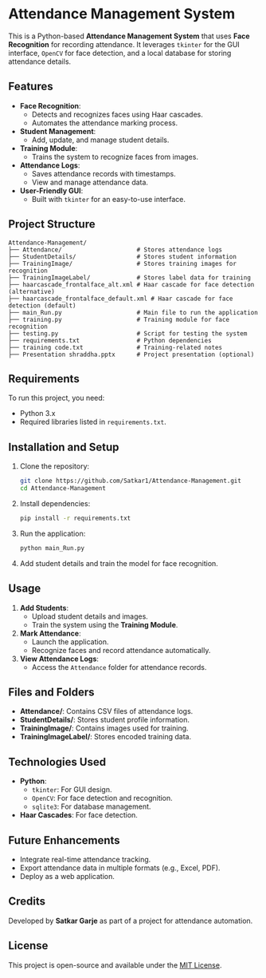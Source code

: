 
# Attendance Management System

This is a Python-based **Attendance Management System** that uses **Face Recognition** for recording attendance. 
It leverages `tkinter` for the GUI interface, `OpenCV` for face detection, and a local database for storing attendance details.

## Features
- **Face Recognition**:
  - Detects and recognizes faces using Haar cascades.
  - Automates the attendance marking process.
- **Student Management**:
  - Add, update, and manage student details.
- **Training Module**:
  - Trains the system to recognize faces from images.
- **Attendance Logs**:
  - Saves attendance records with timestamps.
  - View and manage attendance data.
- **User-Friendly GUI**:
  - Built with `tkinter` for an easy-to-use interface.

## Project Structure
```
Attendance-Management/
├── Attendance/                     # Stores attendance logs
├── StudentDetails/                 # Stores student information
├── TrainingImage/                  # Stores training images for recognition
├── TrainingImageLabel/             # Stores label data for training
├── haarcascade_frontalface_alt.xml # Haar cascade for face detection (alternative)
├── haarcascade_frontalface_default.xml # Haar cascade for face detection (default)
├── main_Run.py                     # Main file to run the application
├── training.py                     # Training module for face recognition
├── testing.py                      # Script for testing the system
├── requirements.txt                # Python dependencies
├── training code.txt               # Training-related notes
├── Presentation shraddha.pptx      # Project presentation (optional)
```

## Requirements
To run this project, you need:
- Python 3.x
- Required libraries listed in `requirements.txt`.

## Installation and Setup
1. Clone the repository:
   ```bash
   git clone https://github.com/Satkar1/Attendance-Management.git
   cd Attendance-Management
   ```

2. Install dependencies:
   ```bash
   pip install -r requirements.txt
   ```

3. Run the application:
   ```bash
   python main_Run.py
   ```

4. Add student details and train the model for face recognition.

## Usage
1. **Add Students**:
   - Upload student details and images.
   - Train the system using the **Training Module**.
2. **Mark Attendance**:
   - Launch the application.
   - Recognize faces and record attendance automatically.
3. **View Attendance Logs**:
   - Access the `Attendance` folder for attendance records.

## Files and Folders
- **Attendance/**: Contains CSV files of attendance logs.
- **StudentDetails/**: Stores student profile information.
- **TrainingImage/**: Contains images used for training.
- **TrainingImageLabel/**: Stores encoded training data.

## Technologies Used
- **Python**:
  - `tkinter`: For GUI design.
  - `OpenCV`: For face detection and recognition.
  - `sqlite3`: For database management.
- **Haar Cascades**: For face detection.

## Future Enhancements
- Integrate real-time attendance tracking.
- Export attendance data in multiple formats (e.g., Excel, PDF).
- Deploy as a web application.

## Credits
Developed by **Satkar Garje** as part of a project for attendance automation.

## License
This project is open-source and available under the [MIT License](LICENSE).
